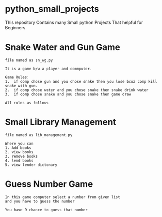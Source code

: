 # python_small_projects

This repository Contains many Small python Projects That helpful for Beginners.

# Snake Water and Gun Game
    
    file named as sn_wg.py
    
    It is a game b/w a player and commputer.
    
    Game Rules:
    1.  if comp chose gun and you chose snake then you lose bcoz comp kill snake with gun.
    2.  if comp chose water and you chose snake then snake drink water
    3.  if comp chose snake and you chose snake then game draw

    All rules as follows
     
    
    
# Small Library Management 
    
    file named as lib_management.py
    
    Where you can 
    1. Add books
    2. view books
    3. remove books
    4. lend books
    5. view lender dictonary

# Guess Number Game

    In this game computer select a number from given list
    and you have to guess the number
    
    You have 9 chance to guess that number
 
